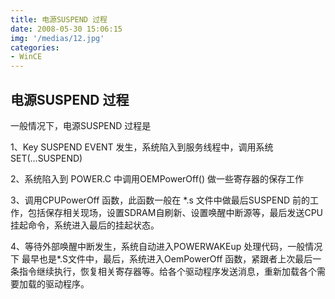 ```yaml
---
title: 电源SUSPEND 过程
date: 2008-05-30 15:06:15
img: '/medias/12.jpg'
categories:
- WinCE
---
```


## 电源SUSPEND 过程

一般情况下，电源SUSPEND 过程是

1、Key SUSPEND EVENT 发生，系统陷入到服务线程中，调用系统SET(...SUSPEND)

2、系统陷入到 POWER.C 中调用OEMPowerOff() 做一些寄存器的保存工作

3、调用CPUPowerOff 函数，此函数一般在 \*.s 文件中做最后SUSPEND 前的工作，包括保存相关现场，设置SDRAM自刷新、设置唤醒中断源等，最后发送CPU挂起命令，系统进入最后的挂起状态。

4、等待外部唤醒中断发生，系统自动进入POWERWAKEup 处理代码，一般情况下 最早也是\*.S文件中，最后，系统进入OemPowerOff 函数，紧跟者上次最后一条指令继续执行，恢复相关寄存器等。给各个驱动程序发送消息，重新加载各个需要加载的驱动程序。